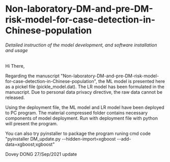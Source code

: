 # Non-laboratory-DM-and-pre-DM-risk-model-for-case-detection-in-Chinese-population

######      Detailed instruction of the model development, and software installation and usage     ######

Hi There,

Regarding the manuscript "Non-laboratory-DM-and-pre-DM-risk-model-for-case-detection-in-Chinese-population",  the ML model is presented here as a pickel file (pickle_model.dat). The LR model has been formulated in the manuscript.
Due to personal data privacy directive, the raw data cannot be released.

Using the deployment file, the ML model and LR model have been deployed to PC program. The material compressed folder contains necessary components of model deployment. Run with deployment file with python will present the program.

You can also try pyinstaller to package the program runing cmd code "pyinstaller DM_update.py --hidden-import=xgboost  --add-data=xgboost;xgboost"



Dovey DONG
27/Sep/2021 update
